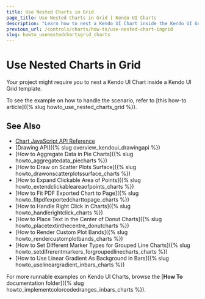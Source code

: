 ```yaml
---
title: Use Nested Charts in Grid
page_title: Use Nested Charts in Grid | Kendo UI Charts
description: "Learn how to nest a Kendo UI Chart inside the Kendo UI Grid template."
previous_url: /controls/charts/how-to/use-nested-chart-ingrid
slug: howto_usenestedchartsgrid_charts
---
```


# Use Nested Charts in Grid

Your project might require you to nest a Kendo UI Chart inside a Kendo UI Grid template.

To see the example on how to handle the scenario, refer to [this how-to article]({% slug howto_use_nested_charts_grid %}).

## See Also

* [Chart JavaScript API Reference](/api/javascript/dataviz/ui/chart)
* [Drawing API]({% slug overview_kendoui_drawingapi %})
* [How to Aggregate Data in Pie Charts]({% slug howto_aggregatedata_piecharts %})
* [How to Draw on Scatter Plots Surface]({% slug howto_drawonscatterplotssurface_charts %})
* [How to Expand Clickable Area of Points]({% slug howto_extendclickableareaofpoints_charts %})
* [How to Fit PDF Exported Chart to Page]({% slug howto_fitpdfexportedcharttopage_charts %})
* [How to Handle Right Click in Charts]({% slug howto_handlerightclick_charts %})
* [How to Place Text in the Center of Donut Charts]({% slug howto_placetextinthecentre_donutcharts %})
* [How to Render Custom Plot Bands]({% slug howto_rendercustomplotbands_charts %})
* [How to Set Different Marker Types for Grouped Line Charts]({% slug howto_setdifrerentmarkers_forgroupedlinecharts_charts %})
* [How to Use Linear Gradient As Background in Bars]({% slug howto_uselineargradient_inbars_charts %})

For more runnable examples on Kendo UI Charts, browse the [**How To** documentation folder]({% slug howto_implementcolorcodedranges_inbars_charts %}).
